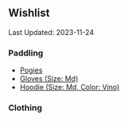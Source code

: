 ## Wishlist
Last Updated: 2023-11-24

### Paddling
- [Pogies](https://www.nrs.com/nrs-clutch-pogies/p79c)
- [Gloves (Size: Md)](https://www.nrs.com/nrs-mens-hydroskin-gloves/)
- [Hoodie (Size: Md, Color: Vino)](https://www.nrs.com/nrs-mens-silkweight-hoodie/pdn7)
### Clothing
